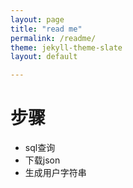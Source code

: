 ```yaml
---
layout: page
title: "read me"
permalink: /readme/
theme: jekyll-theme-slate
layout: default

---
```


# 步骤
* sql查询
* 下载json
* 生成用户字符串
